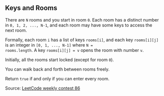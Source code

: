 ## Keys and Rooms

There are <code>N</code> rooms and you start in room <code>0</code>. Each room has a distinct number in <code>0, 1, 2, ..., N-1</code>, and each room may have some keys to access the next room.

Formally, each room <code>i</code> has a list of keys <code>rooms[i]</code>, and each key <code>rooms[i][j]</code> is an integer in <code>[0, 1, ..., N-1]</code> where <code>N = rooms.length</code>. A key <code>rooms[i][j] = v</code> opens the room with number <code>v</code>.

Initially, all the rooms start locked (except for room <code>0</code>).

You can walk back and forth between rooms freely.

Return <code>true</code> if and only if you can enter every room.

Source: [LeetCode weekly contest 86](https://leetcode.com/contest/weekly-contest-86)

